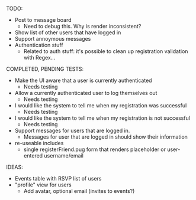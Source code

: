 
TODO:
- Post to message board
  - Need to debug this. Why is render inconsistent?
- Show list of other users that have logged in
- Support annoymous messages
- Authentication stuff
  - Related to auth stuff: it's possible to clean up registration validation with Regex...

COMPLETED, PENDING TESTS:
- Make the UI aware that a user is currently authenticated
  - Needs testing
- Allow a currently authenticated user to log themselves out
  - Needs testing
- I would like the system to tell me when my registration was successful
  - Needs testing
- I would like the system to tell me when my registration is not successful
  - Needs testing
- Support messages for users that are logged in.
  - Messages for user that are logged in should show their information
- re-useable includes
  - single registerFriend.pug form that renders placeholder or user-entered username/email

IDEAS:
- Events table with RSVP list of users
- "profile" view for users
  - Add avatar, optional email (invites to events?)